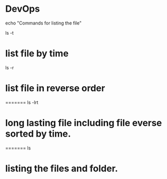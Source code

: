 # DevOps

echo "Commands for listing the file"

ls -t 

# list file by time

ls -r

# list file in reverse order

=======
ls -lrt
# long lasting file including file everse sorted by time.

=======
ls
# listing the files and folder.
